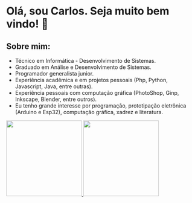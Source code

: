 # Olá, sou Carlos. Seja muito bem vindo! 👋

## Sobre mim:
* Técnico em Informática - Desenvolvimento de Sistemas.
* Graduado em Análise e Desenvolvimento de Sistemas.
* Programador generalista junior.
* Experiência acadêmica e em projetos pessoais (Php, Python, Javascript, Java, entre outras).
* Experiência pessoais com computação gráfica (PhotoShop, Ginp, Inkscape, Blender, entre outros).
* Eu tenho grande interesse por programação, prototipação eletrônica (Arduino e Esp32), computação gráfica, xadrez e literatura.

<div>
<a href="https://github.com/jcarlossc">
<img loading="lazy" height="200em" src="https://github-readme-stats.vercel.app/api/top-langs/?username=jcarlossc&layout=compact&langs_count=7&theme=dark"/>
<img loading="lazy" height="200em" src="https://github-readme-stats.vercel.app/api?username=jcarlossc&show_icons=true&theme=dark&include_all_commits=true&count_private=true"/>
</div>
